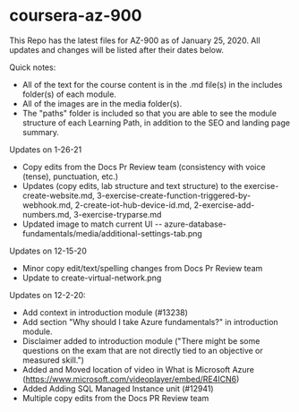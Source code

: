 # coursera-az-900

This Repo has the latest files for AZ-900 as of January 25, 2020. All updates and changes will be listed after their dates below.

Quick notes:

* All of the text for the course content is in the .md file(s) in the includes folder(s) of each module. 
* All of the images are in the media folder(s).
* The "paths" folder is included so that you are able to see the module structure of each Learning Path, in addition to the SEO and landing page summary.

Updates on 1-26-21
* Copy edits from the Docs Pr Review team (consistency with voice (tense), punctuation, etc.)
* Updates (copy edits, lab structure and text structure) to the exercise-create-website.md, 3-exercise-create-function-triggered-by-webhook.md, 2-create-iot-hub-device-id.md, 2-exercise-add-numbers.md, 3-exercise-tryparse.md  
* Updated image to match current UI -- azure-database-fundamentals/media/additional-settings-tab.png

Updates on 12-15-20
* Minor copy edit/text/spelling changes from Docs Pr Review team
* Update to create-virtual-network.png 

Updates on 12-2-20:
* Add context in introduction module (#13238)
* Add section "Why should I take Azure fundamentals?" in introduction module.
* Disclaimer added to introduction module ("There might be some questions on the exam that are not directly tied to an objective or measured skill.")
* Added and Moved location of video in What is Microsoft Azure (https://www.microsoft.com/videoplayer/embed/RE4ICN6)
* Added Adding SQL Managed Instance unit (#12941)
* Multiple copy edits from the Docs PR Review team
